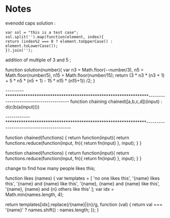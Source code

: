 # Notes


evenodd caps  solution : 

```
var sol = "this is a test case";
sol.split('').map(function(element, index){
return (index%2 === 0 ? element.toUpperCase() : element.toLowerCase());
}).join('');

```



addition of multiple of 3 and 5 ;


function solution(number){
  var n3 = Math.floor(--number/3), n5 = Math.floor(number/5), n15 = Math.floor(number/15);
  return (3 * n3 * (n3 + 1) + 5 * n5 * (n5 + 1) - 15 * n15 * (n15+1)) /2;
}


---------****************************************************************---------------------------------------
function chaining chained([a,b,c,d])(input) :      d(c(b(a(input))))

------------***************************************************************-----------------------------------------


function chained(functions) {
  return function(input){
    return functions.reduce(function(input, fn){ return fn(input) }, input);
  }
}




function chained(functions) {
  return function(input){
    return functions.reduce(function(input, fn){ return fn(input) }, input);
  }
}





change to find how many people likes this;



function likes (names) {
  var templates = [
    'no one likes this',
    '{name} likes this',
    '{name} and {name} like this',
    '{name}, {name} and {name} like this',
    '{name}, {name} and {n} others like this'
  ];
  var idx = Math.min(names.length, 4);
  
  return templates[idx].replace(/{name}|{n}/g, function (val) {
    return val === '{name}' ? names.shift() : names.length;
  });
}



